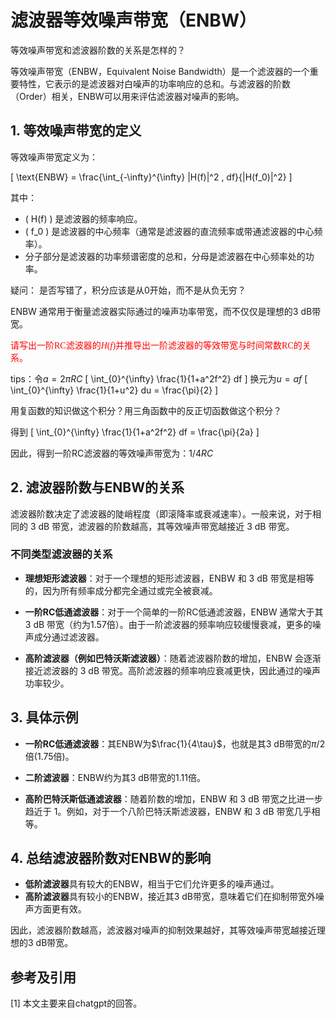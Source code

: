 # 滤波器等效噪声带宽（ENBW）

等效噪声带宽和滤波器阶数的关系是怎样的？

等效噪声带宽（ENBW，Equivalent Noise Bandwidth）是一个滤波器的一个重要特性，它表示的是滤波器对白噪声的功率响应的总和。与滤波器的阶数（Order）相关，ENBW可以用来评估滤波器对噪声的影响。

## 1. 等效噪声带宽的定义

等效噪声带宽定义为：

\[
\text{ENBW} = \frac{\int_{-\infty}^{\infty} |H(f)|^2 \, df}{|H(f_0)|^2}
\]

其中：

- \( H(f) \) 是滤波器的频率响应。
- \( f_0 \) 是滤波器的中心频率（通常是滤波器的直流频率或带通滤波器的中心频率）。
- 分子部分是滤波器的功率频谱密度的总和，分母是滤波器在中心频率处的功率。

疑问：
是否写错了，积分应该是从0开始，而不是从负无穷？

ENBW 通常用于衡量滤波器实际通过的噪声功率带宽，而不仅仅是理想的3 dB带宽。

<font face="黑体" color=red>请写出一阶RC滤波器的$H(f)$并推导出一阶滤波器的等效带宽与时间常数RC的关系。</font>

tips：令$a= 2\pi RC$
\[
\int_{0}^{\infty} \frac{1}{1+a^2f^2} df
\]
换元为$u=af$
\[
\int_{0}^{\infty} \frac{1}{1+u^2} du = \frac{\pi}{2}
\]

用复函数的知识做这个积分？用三角函数中的反正切函数做这个积分？

得到
\[
\int_{0}^{\infty} \frac{1}{1+a^2f^2} df = \frac{\pi}{2a}
\]

因此，得到一阶RC滤波器的等效噪声带宽为：$1 /4RC$

## 2. 滤波器阶数与ENBW的关系

滤波器阶数决定了滤波器的陡峭程度（即滚降率或衰减速率）。一般来说，对于相同的 3 dB 带宽，滤波器的阶数越高，其等效噪声带宽越接近 3 dB 带宽。

### 不同类型滤波器的关系

- **理想矩形滤波器**：对于一个理想的矩形滤波器，ENBW 和 3 dB 带宽是相等的，因为所有频率成分都完全通过或完全被衰减。
  
- **一阶RC低通滤波器**：对于一个简单的一阶RC低通滤波器，ENBW 通常大于其 3 dB 带宽（约为1.57倍）。由于一阶滤波器的频率响应较缓慢衰减，更多的噪声成分通过滤波器。

- **高阶滤波器（例如巴特沃斯滤波器）**：随着滤波器阶数的增加，ENBW 会逐渐接近滤波器的 3 dB 带宽。高阶滤波器的频率响应衰减更快，因此通过的噪声功率较少。

## 3. 具体示例

- **一阶RC低通滤波器**：其ENBW为$\frac{1}{4\tau}$，也就是其3 dB带宽的$\pi /2$倍(1.75倍)。
  
- **二阶滤波器**：ENBW约为其3 dB带宽的1.11倍。

- **高阶巴特沃斯低通滤波器**：随着阶数的增加，ENBW 和 3 dB 带宽之比进一步趋近于 1。例如，对于一个八阶巴特沃斯滤波器，ENBW 和 3 dB 带宽几乎相等。

## 4. 总结滤波器阶数对ENBW的影响

- **低阶滤波器**具有较大的ENBW，相当于它们允许更多的噪声通过。
- **高阶滤波器**具有较小的ENBW，接近其3 dB带宽，意味着它们在抑制带宽外噪声方面更有效。

因此，滤波器阶数越高，滤波器对噪声的抑制效果越好，其等效噪声带宽越接近理想的3 dB带宽。

## 参考及引用

[1] 本文主要来自chatgpt的回答。
